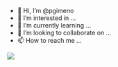 - 👋 Hi, I’m @pgimeno
- 👀 I’m interested in ...
- 🌱 I’m currently learning ...
- 💞️ I’m looking to collaborate on ...
- 📫 How to reach me ...

![]([https://github.com/Your_Repository_Name/Your_GIF_Name.gif](https://i.pinimg.com/originals/e4/26/70/e426702edf874b181aced1e2fa5c6cde.gif))

